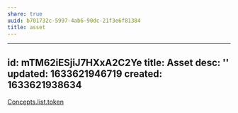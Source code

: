 ```yaml
---
share: true
uuid: b701732c-5997-4ab6-90dc-21f3e6f81384
title: asset
---
```

---
id: mTM62iESjiJ7HXxA2C2Ye
title: Asset
desc: ''
updated: 1633621946719
created: 1633621938634
---
[Concepts.list.token](/undefined)